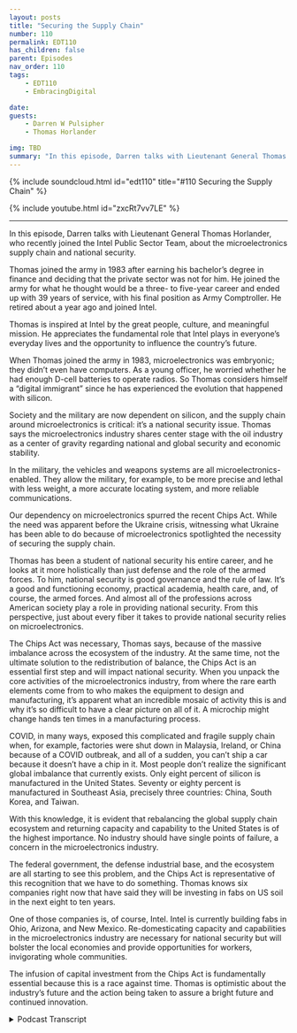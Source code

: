 ```yaml
---
layout: posts
title: "Securing the Supply Chain"
number: 110
permalink: EDT110
has_children: false
parent: Episodes
nav_order: 110
tags:
    - EDT110
    - EmbracingDigital

date: 
guests:
    - Darren W Pulsipher
    - Thomas Horlander

img: TBD
summary: "In this episode, Darren talks with Lieutenant General Thomas Horlander, who recently joined the Intel Public Sector Team, about the microelectronics supply chain and national security. "
---
```


{% include soundcloud.html id="edt110" title="#110 Securing the Supply Chain" %}

{% include youtube.html id="zxcRt7vv7LE" %}

---

In this episode, Darren talks with Lieutenant General Thomas Horlander, who recently joined the Intel Public Sector Team, about the microelectronics supply chain and national security.

Thomas joined the army in 1983 after earning his bachelor’s degree in finance and deciding that the private sector was not for him. He joined the army for what he thought would be a three- to five-year career and ended up with 39 years of service, with his final position as Army Comptroller. He retired about a year ago and joined Intel.

Thomas is inspired at Intel by the great people, culture, and meaningful mission. He appreciates the fundamental role that Intel plays in everyone’s everyday lives and the opportunity to influence the country’s future.

When Thomas joined the army in 1983, microelectronics was embryonic; they didn’t even have computers. As a young officer, he worried whether he had enough D-cell batteries to operate radios. So Thomas considers himself a “digital immigrant” since he has experienced the evolution that happened with silicon.

Society and the military are now dependent on silicon, and the supply chain around microelectronics is critical: it’s a national security issue. Thomas says the microelectronics industry shares center stage with the oil industry as a center of gravity regarding national and global security and economic stability.

In the military, the vehicles and weapons systems are all microelectronics-enabled. They allow the military, for example, to be more precise and lethal with less weight, a more accurate locating system, and more reliable communications.

Our dependency on microelectronics spurred the recent Chips Act. While the need was apparent before the Ukraine crisis, witnessing what Ukraine has been able to do because of microelectronics spotlighted the necessity of securing the supply chain.

Thomas has been a student of national security his entire career, and he looks at it more holistically than just defense and the role of the armed forces. To him, national security is good governance and the rule of law. It’s a good and functioning economy, practical academia, health care, and, of course, the armed forces. And almost all of the professions across American society play a role in providing national security. From this perspective, just about every fiber it takes to provide national security relies on microelectronics.

The Chips Act was necessary, Thomas says, because of the massive imbalance across the ecosystem of the industry. At the same time, not the ultimate solution to the redistribution of balance, the Chips Act is an essential first step and will impact national security. When you unpack the core activities of the microelectronics industry, from where the rare earth elements come from to who makes the equipment to design and manufacturing, it’s apparent what an incredible mosaic of activity this is and why it’s so difficult to have a clear picture on all of it. A microchip might change hands ten times in a manufacturing process.

COVID, in many ways, exposed this complicated and fragile supply chain when, for example, factories were shut down in Malaysia, Ireland, or China because of a COVID outbreak, and all of a sudden, you can’t ship a car because it doesn’t have a chip in it. Most people don’t realize the significant global imbalance that currently exists. Only eight percent of silicon is manufactured in the United States. Seventy or eighty percent is manufactured in Southeast Asia, precisely three countries: China, South Korea, and Taiwan.

With this knowledge, it is evident that rebalancing the global supply chain ecosystem and returning capacity and capability to the United States is of the highest importance. No industry should have single points of failure, a concern in the microelectronics industry.

The federal government, the defense industrial base, and the ecosystem are all starting to see this problem, and the Chips Act is representative of this recognition that we have to do something. Thomas knows six companies right now that have said they will be investing in fabs on US soil in the next eight to ten years.

One of those companies is, of course, Intel. Intel is currently building fabs in Ohio, Arizona, and New Mexico. Re-domesticating capacity and capabilities in the microelectronics industry are necessary for national security but will bolster the local economies and provide opportunities for workers, invigorating whole communities.

The infusion of capital investment from the Chips Act is fundamentally essential because this is a race against time. Thomas is optimistic about the industry’s future and the action being taken to assure a bright future and continued innovation. 


<details>
<summary> Podcast Transcript </summary>

<p>﻿1</p>
<p>Hello, thisis Darren Pulsipher, chief solutionarchitect of public sector at Intel.</p>
<p>And welcome to Embracing</p>
<p>Digital Transformation,where we investigate effective change,leveragingpeople, process and technology.</p>
<p>On today's episode,</p>
<p>Securing the supply Chain with former</p>
<p>Lieutenant General Thomas Horlander.</p>
<p>Thomas, welcome to the show.</p>
<p>Great to be here, Darren</p>
<p>And thanks for having me.</p>
<p>I look forward to our discussion today.</p>
<p>So, Thomas has joined usrecently at Intel, joinedthe Intel Public Sector team.</p>
<p>Another great hire.</p>
<p>We've hired quite a few former militarythat had just brought so much depthto our team.</p>
<p>And Thomas, you were in the Army,</p>
<p>Lieutenant, Lieutenant General.</p>
<p>Tell us a little bitabout your background.</p>
<p>And so the you know, the audience canget to know you a little bitwell.</p>
<p>So, Darren I joined the Army back in 1983after I had got my bachelor's degreein the great state of Washington and</p>
<p>I when Iwhen I joined when I joined the Army,you know, we were going throughthe country was going throughsome some tough economic times.</p>
<p>And, you know,</p>
<p>I come from a military family.</p>
<p>My father served inboth the Korean and Vietnam warsin the United States Air Force.</p>
<p>And I basicallygraduated from college with a bachelor'sdegree in finance, thought</p>
<p>I was going to have this blossoming careerin the private sector.</p>
<p>Things are pretty tough.</p>
<p>So I quickly realized thatliving back at home with my mom and dadand sleeping in the same bed</p>
<p>I did when I was 12 yearsold, was not what I had aspired todo with my life.</p>
<p>So I sought out the military and Ijoined, went to basic trainingand then officer candidate schooland started a career that I thoughtwas going to be about 3 to 5 years long.</p>
<p>And it turned out to be 39 yearsof service. Wow.</p>
<p>So, I mean,</p>
<p>I just recently retired last year,as you said, as a three starlieutenant general.</p>
<p>I did a lot ofwork in the field, artilleryas a younger officer in combat, our field.</p>
<p>And then at about year 18,</p>
<p>I became a controllerand served in that capacityfor the final 20 yearsor so of my life with my final positionbeing the Comptroller of the Army.</p>
<p>And I retired out of that position herejust about a year ago today.</p>
<p>It was the 1st of October, a year ago.</p>
<p>And so love the Army loved serving.</p>
<p>You know, a lot of people come upand thank you for my service, but</p>
<p>I just like to tell everybody</p>
<p>I was the lucky one to get to wearthe uniform and serve our countryfor as long as I did.</p>
<p>Well, I'm going to I'm going to echowhat many other people have said.</p>
<p>And thank you very muchfor your dedication toto our country and serving today.</p>
<p>Yeah.</p>
<p>We want to talk a little bit todayabout supply chain.</p>
<p>And because you were the controller,the the Army,you know a lot about supply chain.</p>
<p>You know a lot about.</p>
<p>You know.</p>
<p>About I mean, if I say so,you know, a lot more than I do.</p>
<p>And andalso, we've got this chip sackthat was recently passed.</p>
<p>Tell can you tell the audiencea little bit about how the chip sac playswith our national securityand with our Department of Defense?</p>
<p>Yeah. Sofor me, I would tell youas I joined.</p>
<p>So let me just back up for a second,</p>
<p>Daryn, and tell you, you know,as a as a retired guardand I knew I didn't want to be retiredand just stay at home,and I did want to pursue a second career.</p>
<p>But I wanted somethingthat was really meaningful.</p>
<p>I wanted</p>
<p>I wanted to get with a good organizationthat had a really a meaningfulmission, great people.</p>
<p>And I would tell you, I struck gold.</p>
<p>I absolutely struck goldwhen I got a phone call from Greg Clifton,which started the process of mebeing able to join the One Intel team.</p>
<p>And what a privilege, what a pleasure.</p>
<p>I would tell you, I absolutely love it.</p>
<p>And I would tellyou, you know, it's it'ssuch a great opportunityfor me to continue to contributeand to serve our fellow countrymen.</p>
<p>I can tell you,</p>
<p>I wouldn't have said this 30 years ago,but I think it's in my DNAnow that I want to do that.</p>
<p>And I would just tell you,being with Intel,</p>
<p>I just I love every day great teammates.</p>
<p>What a fantastic culture that thisorganization has and fantastic leaders.</p>
<p>And I really consider myself fortunate.</p>
<p>But, you know, I guess what I tell you isit does not surprise meafter these six or seven monthsthat I've been with this teamas towhy Intel is an iconic industry leader.</p>
<p>And so I really</p>
<p>I really consider myself fortunate.</p>
<p>And what I really inspires meis that Intel playsis fundamental role in everybody'severyday lives, not just day to day.</p>
<p>I mean, you can't get up in the morningwithout some kind of microelectronicsright there at your every move.</p>
<p>But it's also that we get an opportunityto influence the future of our country,the future of the worldand our children's future.</p>
<p>And so I guess what I tell you isand you're going to laughwhen I say this, but I would just say,how wonderful was that?</p>
<p>Oh, there you go, Pat.</p>
<p>Pat will be ecstatic thatyou tied Our Lady our newest branding in.</p>
<p>Right. How wonderful that.</p>
<p>That's awesome. So.</p>
<p>I would tell you, you know, I'm excited.</p>
<p>I love this. Butit's so interestingwhen I think back over my life and I thinknow it's not that I'm this old man,but when I think back over my lifeand you and I are about the same,probably about the same age.</p>
<p>Yeah.</p>
<p>When I joined the army there.</p>
<p>When I joined the army,we didn't have computers.</p>
<p>We didn't havewe probably had microelectronics,but it was such in a an embryonic stage.</p>
<p>It was probably in just a very remotepocket of our society or in the world.</p>
<p>I can remember as a young man,you know, our copying machinewas this ink drumthat you used to crankand remember notes, roll it.</p>
<p>And it would spill on this piece of paper.</p>
<p>And that's how that's how you made copies?</p>
<p>Yeah, we had single channel radios.</p>
<p>We used to connect wirefrom one radio to the other.</p>
<p>And, you know, todaywe talk about microchips.</p>
<p>But back then, my big worryas a young officerwas, did I have enough these cellbatteries to operate the radios?</p>
<p>So when youthink about how far we have evolvedand I would tell you,of course, my professionwas in the United States military,but I would tell youall segments of societyjust kind of evolved togetheras we discovered thesethis wonderful thing called siliconand all of our technological advances.</p>
<p>But, you know, I remember the days of</p>
<p>I remember the day one of my first dutyassignments in South Korea.</p>
<p>And I rememberwe used to sit there on Sundaysand go to thisthis building where AT&T had these booths,and we'd get in lineand we'd wait for the booths.</p>
<p>And I think you had like 10 minutesand you could make a stateside phone calland we'd get in the booth.</p>
<p>We call them mom and dad,or our loved ones would say,</p>
<p>Hey, it's me, I'm here,everything is okay,and that was the extentof telecommunications back in those days.</p>
<p>And now, of course, we sit here todayand we just speed dial on ouron our cell phone and.</p>
<p>Get a video call.</p>
<p>Yeah. And it's a video call.</p>
<p>Around the world.</p>
<p>So it's absolutely amazing.</p>
<p>And you heard me joke about this.</p>
<p>So people like you and me, you.</p>
<p>And I rememberwhen we got our first computer.</p>
<p>Oh, yeah. I remember the day.</p>
<p>You and I are digital immigrants.</p>
<p>Okay? We are not digital natives.</p>
<p>We're. We're older than that.</p>
<p>But I remember the day that I boughtmy first computer was probably around 1995and I bought a 286 and</p>
<p>I thought to myself, Good God,look at this monstrosity.</p>
<p>And for some of you out there,this isn't like a boxyou could very easilyput in the back seat of your car.</p>
<p>Okay, this thing was huge.</p>
<p>It weighed £50.</p>
<p>You bought a monitor.</p>
<p>It was deeper than it was wide.</p>
<p>That one weighed about £50.</p>
<p>You took it home and you asked yourselfthe question, oh, my goodness,where do I put this thing? Right.</p>
<p>So here we are 30 years laterand we're not saying, Oh my goodness,where do we put this thing?</p>
<p>We scratch your head and we say,</p>
<p>Oh my gosh, where did I put that thing?</p>
<p>Yeah, so I have a question about that.</p>
<p>So we've becomehighly dependent on silicon,highly dependent ontechnology as as a society.</p>
<p>Is the militaryjust as highly dependent on silicon?</p>
<p>Oh, absolutely. So I mean.</p>
<p>I mean, that's a big deal then,because our our supply chain aroundmicroelectronics is nowhighly important.</p>
<p>It's a national security issue.</p>
<p>So I like to tell people we have evolved.</p>
<p>So to the point where the market we'remicroelectronicsshares center stage with the oil industryas a center of gravitywhen it comes to national security,global security, economic stability.</p>
<p>I mean, it is replete acrossevery fiber of society.</p>
<p>You know, when you talk aboutyou hear our CEO talk about itubiquitous compute, well,it touches everything.</p>
<p>So and when when you talk aboutthe military,</p>
<p>I would tell you, our vehicles,our weaponssystems are all microelectronics enabled.</p>
<p>Micro microchipsenable us to be more precise, more lethal,less weight, faster, fix a more accuratelocating system, betterand more reliable communications.</p>
<p>The list goes on and on.</p>
<p>I mean.</p>
<p>Well, and we're seeing that actuallyin the war in Ukraine right now.</p>
<p>Oh, absolutely.</p>
<p>Right.</p>
<p>I mean, it's amazing that the Ukraine'sbeen able to do what they've beenable to dobecause of microelectronics.</p>
<p>Lots of takeaways and lots of great thingsto learnabout by seeing how how that unfolds.</p>
<p>They're over there in Ukrainewith the conflict, with Russia.</p>
<p>So I have a question around that.</p>
<p>Do you think that really spurredon this chipact that we see that was recently passedand so why were so concernedabout getting the Chips Act passed?</p>
<p>So I knownot necessarily the Ukraine conflict.</p>
<p>No, but just in general, our dependency.</p>
<p>Of the Chips Act was was considerednecessary long before that.</p>
<p>But certainly when you step backand you look at the global imbalancethat we currentlyare experiencing across the ecosystem,you know, I think and andlet me read catch my answer.</p>
<p>So let's talk about national securityfor just a second.</p>
<p>Okay.</p>
<p>So I've been a studentof national security my entire career.</p>
<p>That's what we doas professional military officers.</p>
<p>But whenwhen you talk about national security,a lot of people want to immediatelymigrate to a discussionabout defenseand the role of the armed forces.</p>
<p>But I would tell you, in a countrylike ours, if you want to talk abouthow do you ensure that you protectour national security interest,there are a lot of thingsthat go into that, Darren.</p>
<p>It's good governance, the rule of law.</p>
<p>It's a proper and functioning economy.</p>
<p>It's having an effective academia,its health care,and of course, it isthe armed forces of the United States.</p>
<p>So what I would tell you is our doctors,our teachers are constructionworkers,firemen, police officers, intel engineers.</p>
<p>Big shout out to them, right. All right.</p>
<p>And just about almost all of ourprofessions across American societyall play a role in providingfor the national security this country.</p>
<p>We don't think about it like that,but I really. Don't.</p>
<p>I like that perspective.</p>
<p>But imagine an America that doesn'thave a good education systemor a good health care systemor a good law enforcement system.</p>
<p>Right.</p>
<p>Imagine an America like that that wouldthat woulddirectly impact our national security.</p>
<p>So when you talk about that, you got totalk about it in a more holistic way.</p>
<p>And so for me personally,you know what I think about the Chips Act.</p>
<p>If you share in what I just told you,then you'll understandthat just about every fiberof what it takes to providefor the national security of this countryrelies on microelectronics.</p>
<p>Yeah, it relies on microelectronicsvery heavilyin that lovely thing we call silicon.</p>
<p>I tell you what, I wish I would havegotten involved in this back 35 years ago.</p>
<p>It must have just been so neat to watch.</p>
<p>Oh, yeah, yeah.</p>
<p>Watch these amazing mindsand these engineerscome up withhow how they were able to do that.</p>
<p>I'm just I'm inspired by it, to be honest.</p>
<p>So now now when youwhen you talk about the Chips Act, right.</p>
<p>And this this incredible imbalancethat we have across the ecosystem, across,you know, our microelectronics industry,</p>
<p>I kind of look at this over a broadercontinuum, a continuum of time.</p>
<p>Right. This has amazing potential.</p>
<p>And it absolutely does have an impact onthe national security of our country.</p>
<p>And so much so we evenhad some of the leaders in the Departmentof Defense actually engaged with Congressabout the importance of the chipset.</p>
<p>So it's a very important, in my view,very important first step.</p>
<p>Okay.</p>
<p>This is not the be to how we redistributethis this this balanceof capacity and capabilityin the microelectronicsindustry.</p>
<p>I rolled up my sleeves and startedlearning about this and what I discoveredand I had I'm tell you right now,</p>
<p>I absolutely no ideathings are like this even a year ago.</p>
<p>But what I discovered is whatan incredibly integrated industry this is.</p>
<p>And youand I talked about this before, butone day your competitoris company X and the very next daythey're your partner.</p>
<p>Right.</p>
<p>And when you try to unpack thewhat I like to call the continuumor what we call thethe the core activitiesof the microelectronics industry,whether it's design or manufacturingor it's assembly testing and packaging,and who makes the equipmentand where the raw materials come from.</p>
<p>And where does the rare earth elementscome from?</p>
<p>When you start to when you start to unpackis that you start to realize whatan incredible mosaic of daily activitythis is and why it's so difficult.</p>
<p>Why it's so difficultto havethis very clear shaped pictureon all of the activity that takes place.</p>
<p>I mean, so and so these microchips changehands five and ten times, right?</p>
<p>Yeah.</p>
<p>So I'm glad you brought this up because.</p>
<p>Yeah, because what's interesting aboutthis whole thing isand you mentioned it,no one really understoodhow complex the supply chainis to build a computer right now.</p>
<p>Just telco grid hitbecause what COVID exposedwhen everyone needed a computerall of a suddenand then some factorieswere shut down in Malaysiabecause they had an outbreak of COVIDor a factory in Ireland,because there was an outbreak of COVIDor China or wherever it was.</p>
<p>All of a sudden, I can't ship a carbecause it doesn't have a chip in it.</p>
<p>Or you can and it sits in a parking lotuntil those ships come in.</p>
<p>Right, exactly.</p>
<p>So I think COVID really kind of exposedthis global supply chain.</p>
<p>How complex and fragile it really is.</p>
<p>Yeah, it's certainly</p>
<p>I mean, maybe certain segmentsof the industry in our societyknew that there was this this.</p>
<p>Very small, I think idea.</p>
<p>But I think very small.</p>
<p>And I think you're right that the pandemickind of exposed that, you know.</p>
<p>But so right now</p>
<p>I would tell you and exposed</p>
<p>I had no idea about the global imbalancethat we currently have.</p>
<p>Yeah.</p>
<p>What is it, 8% in the US,</p>
<p>And yeah, I've heard different numbers,but I think ballpark is we're talkingcome out of Southeast Asia.</p>
<p>And you know,that's fundamentally three countries,</p>
<p>China, South Korea and Taiwan and Taiwan.</p>
<p>Yeah.</p>
<p>When you when you start to learn aboutthat, you you quickly realize thatrebalancing the ecosystemof the global supply chainand returning capacityand capability to U.S.and friendly soil is absolutely tantamountto being able to rebalance what we have.</p>
<p>No industryshould have single points of failure.</p>
<p>Like I thinkthis microelectronics industrydefinitely has some areaswhere there is cause for concern.</p>
<p>But but I'll tell you, it's exciting,right?</p>
<p>And it's refreshingbecause what I've been observing is</p>
<p>I've beenobserving the ecosystem,the federal government, the defenseindustrial base, all of them are startingto recognize this problem.</p>
<p>You know, the CHIPS Act is is obviouslyrepresentative of people'srecognition that we had to do something.</p>
<p>And I also would tell you,you know, watching the otherthe big companies in this industrythat are now saying, hey, you know,we need to relook our business modeland where we have certain thingsdone across this continuum of of thatthat that microelectronicsecosystem that we have, we need to relookthat we're starting to see.</p>
<p>And I think the chip jacketkind of helped helped with this.</p>
<p>But we're starting to see</p>
<p>I know of six countries right nowthat have said they are going to beinvesting in fabs in the on on USsoil herein the in the next 8 to 10 years. So.</p>
<p>Well in one of those of course, is Intel.</p>
<p>Let's talk a little bit about Ohio,but not just Ohioand Silicon Heartland now,but Arizona and New Mexico.</p>
<p>It's amazing the amount offabs we're building right now.</p>
<p>Sure. Sure.</p>
<p>There are the investment that we put inand what it means to those economies.</p>
<p>You know, what it means to opportunitiesof young of young kidswho really want to havesome kind of a professionin the microelectronics industry.</p>
<p>Read the masticating capacityand capabilitiesin the United States of America gives.</p>
<p>You know, it's what you the Unitedthe United States is really birthupon is opportunity. Right.</p>
<p>And so to give them that opportunity,it's just another great,great thing about taking thisjust making this effortto read The Master Key,much of much of the microelectronicsindustry here in the U.S.and friendly so.</p>
<p>Well and let's talka little bit about Ohio.</p>
<p>Ohio, we're building two fabs rightnow, already cut.</p>
<p>Ground right back.</p>
<p>With a plan to build eight fabs.</p>
<p>Isn't that exciting? It's exciting.</p>
<p>Each fab is $15 billion.</p>
<p>That's a man.</p>
<p>That's a lot of money.</p>
<p>That's a big.</p>
<p>Moneybetween 12 and 15 billion and. Right.</p>
<p>And the number of jobsit's going to bring into the area,not just hired by Intel, but also.</p>
<p>Other.</p>
<p>Industries that are movingthere as well to support.</p>
<p>That whole community.</p>
<p>Right.</p>
<p>I mean, that I saw this Darren.</p>
<p>I saw this with military installations.</p>
<p>Okay. Oh, yeah.</p>
<p>A lot of times the the surrounding cityor community, you know, livedand breathed by what happenedon that military installation,the size of the population,the infrastructure that was there.</p>
<p>I absolutely see that.</p>
<p>A similar thing happening with with,you know, what's going to happenthere, the new silicon heartland like it.</p>
<p>This is this is really fascinatingthat it's come to this point</p>
<p>I guess that wemaybe we were lulled to sleep a little bitin as far as, you know, manufacturingin the United States.</p>
<p>But I think we're well,</p>
<p>I think I think we woke up.</p>
<p>Yeah, I would say I don't think anybodyever said, all right, here's the plan.</p>
<p>We're going to have a global economyand 80% of all the microelectronicsare going to come outof these three countries. So</p>
<p>I don't</p>
<p>I don't think that was ever the intent.</p>
<p>And so which brings me to a point.</p>
<p>And I even heard our CEO kind ofsay it in Eastern.</p>
<p>We're a bit in a race against time.</p>
<p>That's why the Chips Actwas so fundamentally important.</p>
<p>Right, was to have this infusionof capital investment, to be able to startto build these fabs and to re domesticateour capacity in the United Stateson a shorter timelinethan what would otherwise have been.</p>
<p>You know, who knows how long it would havetaken this to build the size of the fabor fabs that you just described therein in the silicon heartland in Ohio?</p>
<p>Yeah.</p>
<p>In fact, what's really coolabout those fabs going in,they are 18 angstrom fabsthat are going in.</p>
<p>So those that don'tknow, that's 1.8 nanometers.</p>
<p>Those are the nodes that are going inand 1.8 nanometers that's really small.</p>
<p>To put that into perspective,for a lot of people,the corona virus is 72 nanometers wideand we're doing transistors at 1.8nanometers.</p>
<p>It's like fabs that's that's mind blowing.</p>
<p>That's unimaginable.</p>
<p>I know.</p>
<p>It's so for those of youthat think that, you know, Intelis, is an old non innovative company,you don't know what you're talking about.</p>
<p>Yeah I tell you what,</p>
<p>I never thought that for 1/2.</p>
<p>You know, there are some people that do</p>
<p>I it's it's amazingthe stuff that the stuff that we doevery day.</p>
<p>Yeah so there and therein lies a gooda good point though isbeing ableor having people understand the fullcapacity and thefull capabilities of a company like Intel.</p>
<p>You know, we describe it as this iconicfounder of microelectronics,but what they do today is it'sjust as impressive as what we used to do,you know, 30 plus years agoat the beginning of this thisthe building of the of theof the microelectronics industry.</p>
<p>So, you know,it's it's really important for peopleto step back and take a look at that.</p>
<p>I mean, what is we have 20,000 softwareand hardware engineers in this company.</p>
<p>No, just just 20.</p>
<p>Well, software. Okay, just software.</p>
<p>If you start adding our hardwareand silicon engineers.</p>
<p>Yeah, it'sabsolutely it's absolutely amazing.</p>
<p>And you know, I see that and I hear that.</p>
<p>And I think to myself, yeah.</p>
<p>Do people realizejust how not just how important that isto, you know, the country,but to the world, right.</p>
<p>To the world and to, you know,those things that I spoke about earlier,our national security, global securityand stability of our markets,that is so fundamentally important.</p>
<p>That's why I'm so inspired and why I'mso happy to have the opportunityto to, you know, be on the Intel teamand hopefully contribute.</p>
<p>Oh, believe me,we're so glad to have you on teambecause you bring in such a newperspective that's helping usto sell at a higher level,to really talk about bigger picture thingsand to drive new ideasinto our technology. So,you know, Thomas, welcome to the team.</p>
<p>It's been wonderful. Yeah. What?</p>
<p>What a treat.</p>
<p>I tell you what.</p>
<p>I tell you what you know, whenwhen after you have a careerlike I did in the military.</p>
<p>And you want to joinyou want to join another teamand you want to keep servingand you want to keep contributing.</p>
<p>I tell you, I couldn'thave asked for a better opportunity,a better next chapter right in my life,and to be able to do something like thisand and serve with everybody.</p>
<p>I'm just so inspired by the leadersthat I get to work with. Wow.</p>
<p>I mean.</p>
<p>Yeah, there's some really goodwe got some really good guys.</p>
<p>Really good leadership.</p>
<p>And you know what I feel like.</p>
<p>So me being the digital immigranthere, I like, I like the cultureand I like the people and the patiencethey show me when I scratch my head.</p>
<p>When you start talking about Nanothis and see on that, you know, I really</p>
<p>I really appreciate everybody, you know,with open arms and coming to terms.</p>
<p>Let me let me teach you this.</p>
<p>And it's really it's really a great it'sreally it's really greatfrom from beginning to end.</p>
<p>I'm just really fortunateto be able to do this.</p>
<p>I couldn't have ever imagined havinga better a better opportunity than this.</p>
<p>So thanks.</p>
<p>Thanks.</p>
<p>A thanks to all the leadersand everybody there.</p>
<p>Well, hey, Thomas,thanks for coming on the show today.</p>
<p>It's been very insightful andthanks again.</p>
<p>I'm sure we'll have you back on inin six months or a year.</p>
<p>And you're going to be like a totalsilicon expert.</p>
<p>You'll be here,you'll be design in chips by that time.</p>
<p>Yeah. Hey, Darren.</p>
<p>So before we before we kick off,</p>
<p>I did what I didn't want to makejust a final comment,if that's okay with you. Yeah, yeah.</p>
<p>You know what the other thing I, I,you know, there's there's thisthis is frontmicroelectronics is front and centerright now in a lot of discussions.</p>
<p>Right.</p>
<p>And I would tell you,one of the things I find really refreshingand is that it is front and centerin a lot of different forums, in defenseforums.</p>
<p>Right,in discussions about national security.</p>
<p>And sothat really makes that really makes meit makes me feel good, right,to know that more and more every daywe start to seenot just the country's leadership, butall of the all of the professionsrecognize just how fundamentally importantthe microelectronic industryis to all of these professions.</p>
<p>I mean, think about think about somethinglike telemedicine.</p>
<p>Think about think about, you know,</p>
<p>I have a daughter in college, right?</p>
<p>My daughter during the pandemic,she continued to attend college.</p>
<p>How did she do that?</p>
<p>I tell you what, she did it virtuallythrough through her computer.</p>
<p>So, I mean, when you when you step backand you think about all of that.</p>
<p>Well, what I'm really I'm really refreshedand I'm really happy about is,you know,and I'm really assured thatthat everybody isis has really put their armsaround this thing and recognizejust how fundamentally importantthat it is to to our countryand to the world that you havea functioningecosystemin the microelectronics industry.</p>
<p>I tell you, that is tantamount tantamountto our national securityand global security.</p>
<p>And so I feel pretty good as I'm learningmore and more, but I feel pretty goodwhat I what I've seen a lot of peoplea lot of people do to recognizeand to take actionwhen it comesto the microelectronics industry.</p>
<p>So I really wanted tojust kind of leave the conversationon that point that we should feel goodabout what everybody is trying to do.</p>
<p>Oh, no, I totally agree.</p>
<p>I see a bright horizon aheadand some really, really coolnew innovation that's going to drivea lot of changes in in the world.</p>
<p>And we get the cool thing, Thomas.</p>
<p>We get to be part of it.</p>
<p>Oh, no, I know. Isn't that awesome?</p>
<p>I'm I just.</p>
<p>Yeah, I'm pinching myself, you know,it's a great it's great feeling.</p>
<p>So, so sure.</p>
<p>Thank you.</p>
<p>Just thank you from the bottom of my heartfor having me.</p>
<p>And not just for this podcast,but the the know the numerous thanthe numerous times that I've been ableto attend some of your training eventsor you just coach me on the side.</p>
<p>I really appreciate that.</p>
<p>It means a lot to me.</p>
<p>Well, like I said, thank you for comingon the show and welcome to the team.</p>
<p>We're glad you'rehere. You. You only make us better. Sothank you for listening to Embracing</p>
<p>Digital Transformation today.</p>
<p>If you enjoyed our podcast,give it five stars on your favoritepodcast insider YouTube channel.</p>
<p>You can find out more informationabout embracing digital transformationand embracingdigital.org until nexttime, go out and do something wonderful.</p>

</details>
